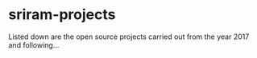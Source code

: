 # sriram-projects
Listed down are the open source projects carried out from the year 2017 and following...
